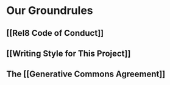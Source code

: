 # Our Groundrules
## [[Rel8 Code of Conduct]]
## [[Writing Style for This Project]]
## The [[Generative Commons Agreement]]
